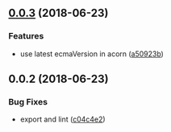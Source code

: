 <a name="0.0.3"></a>
## [0.0.3](https://github.com/mkg20001/really-require/compare/v0.0.2...v0.0.3) (2018-06-23)


### Features

* use latest ecmaVersion in acorn ([a50923b](https://github.com/mkg20001/really-require/commit/a50923b))



<a name="0.0.2"></a>
## 0.0.2 (2018-06-23)


### Bug Fixes

* export and lint ([c04c4e2](https://github.com/mkg20001/really-require/commit/c04c4e2))



